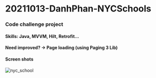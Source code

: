 # 20211013-DanhPhan-NYCSchools
### Code challenge project
#### Skills: Java, MVVM, Hilt, Retrofit...
#### Need improved? -> Page loading (using Paging 3 Lib)
####
#### Screen shots
![nyc_school](https://user-images.githubusercontent.com/17633931/138414806-911cfbe6-58fc-48dd-b4c3-0a5f878cfd4c.gif)

